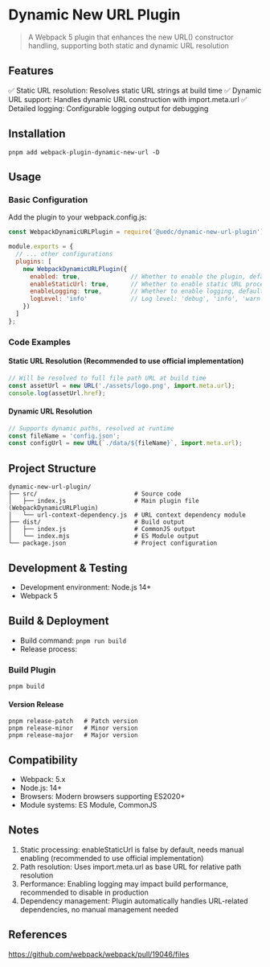 # Dynamic New URL Plugin

> A Webpack 5 plugin that enhances the new URL() constructor handling, supporting both static and dynamic URL resolution

## Features

✅ Static URL resolution: Resolves static URL strings at build time
✅ Dynamic URL support: Handles dynamic URL construction with import.meta.url
✅ Detailed logging: Configurable logging output for debugging

## Installation

`pnpm add webpack-plugin-dynamic-new-url -D`

## Usage

### Basic Configuration

Add the plugin to your webpack.config.js:

```js
const WebpackDynamicURLPlugin = require('@uedc/dynamic-new-url-plugin');

module.exports = {
  // ... other configurations
  plugins: [
    new WebpackDynamicURLPlugin({
      enabled: true,              // Whether to enable the plugin, default true
      enableStaticUrl: true,      // Whether to enable static URL processing, default false
      enableLogging: true,        // Whether to enable logging, default false
      logLevel: 'info'            // Log level: 'debug', 'info', 'warn', 'error'
    })
  ]
};
```

### Code Examples

#### Static URL Resolution (Recommended to use official implementation)

```js
// Will be resolved to full file path URL at build time
const assetUrl = new URL('./assets/logo.png', import.meta.url);
console.log(assetUrl.href);
```

#### Dynamic URL Resolution

```js
// Supports dynamic paths, resolved at runtime
const fileName = 'config.json';
const configUrl = new URL(`./data/${fileName}`, import.meta.url);
```

## Project Structure
```
dynamic-new-url-plugin/
├── src/                           # Source code
│   ├── index.js                   # Main plugin file (WebpackDynamicURLPlugin)
│   └── url-context-dependency.js  # URL context dependency module
├── dist/                          # Build output
│   ├── index.js                   # CommonJS output
│   └── index.mjs                  # ES Module output
└── package.json                   # Project configuration
```

## Development & Testing
- Development environment: Node.js 14+
- Webpack 5

## Build & Deployment
- Build command: `pnpm run build`
- Release process:

### Build Plugin

`pnpm build`

#### Version Release

```
pnpm release-patch   # Patch version
pnpm release-minor   # Minor version  
pnpm release-major   # Major version
```

## Compatibility
- Webpack: 5.x
- Node.js: 14+
- Browsers: Modern browsers supporting ES2020+
- Module systems: ES Module, CommonJS

## Notes

1. Static processing: enableStaticUrl is false by default, needs manual enabling (recommended to use official implementation)
2. Path resolution: Uses import.meta.url as base URL for relative path resolution
3. Performance: Enabling logging may impact build performance, recommended to disable in production
4. Dependency management: Plugin automatically handles URL-related dependencies, no manual management needed

## References

https://github.com/webpack/webpack/pull/19046/files
